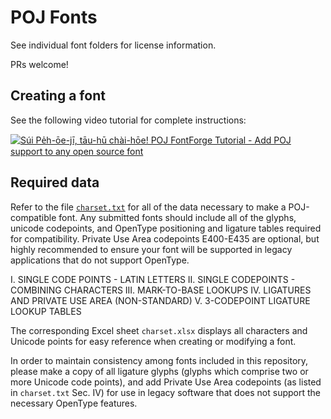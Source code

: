 # POJ Fonts

See individual font folders for license information.

PRs welcome!

## Creating a font

See the following video tutorial for complete instructions:

[![Súi Pe̍h-ōe-jī, tāu-hū chài-hōe! POJ FontForge Tutorial - Add POJ support to any open source font
](https://img.youtube.com/vi/_KAJxOPsk7w/0.jpg)](https://www.youtube.com/watch?v=_KAJxOPsk7w)

## Required data

Refer to the file [`charset.txt`](charset.txt) for all of the data necessary to make a POJ-compatible font. Any submitted fonts should include all of the glyphs, unicode codepoints, and OpenType positioning and ligature tables required for compatibility. Private Use Area codepoints E400-E435 are optional, but highly recommended to ensure your font will be supported in legacy applications that do not support OpenType.

I. SINGLE CODE POINTS - LATIN LETTERS
II. SINGLE CODEPOINTS - COMBINING CHARACTERS
III. MARK-TO-BASE LOOKUPS
IV. LIGATURES AND PRIVATE USE AREA (NON-STANDARD)
V. 3-CODEPOINT LIGATURE LOOKUP TABLES

The corresponding Excel sheet `charset.xlsx` displays all characters and
Unicode points for easy reference when creating or modifying a font.

In order to maintain consistency among fonts included in this repository,
please make a copy of all ligature glyphs (glyphs which comprise two
or more Unicode code points), and add Private Use Area codepoints
(as listed in `charset.txt` Sec. IV) for use in legacy software that
does not support the necessary OpenType features.
